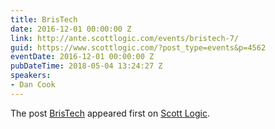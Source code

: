 ```yaml
---
title: BrisTech
date: 2016-12-01 00:00:00 Z
link: http://ante.scottlogic.com/events/bristech-7/
guid: https://www.scottlogic.com/?post_type=events&p=4562
eventDate: 2016-12-01 00:00:00 Z
pubDateTime: 2018-05-04 13:24:27 Z
speakers:
- Dan Cook
---
```


<p>The post <a rel="nofollow" href="http://ante.scottlogic.com/events/bristech-7/">BrisTech</a> appeared first on <a rel="nofollow" href="http://ante.scottlogic.com">Scott Logic</a>.</p>
